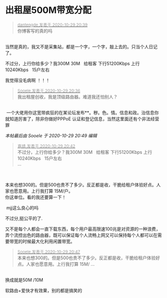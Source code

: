 # 出租屋500M带宽分配


<div class="quote"><blockquote><font size="2"><a href="https://www.hostloc.com/forum.php?mod=redirect&amp;goto=findpost&amp;pid=9371182&amp;ptid=759972" target="_blank"><font color="#999999">dantengde 发表于 2020-10-29 20:39</font></a></font><br />
你博客写的真的吗</blockquote></div><br />
当然是真的，我又不是采集站，都是一个字，一个字，敲上去的。只当个人日记了。

不过分，上行你给多少？我300M 30M&nbsp; &nbsp;给租客 下行51200Kbps 上行10240Kbps&nbsp; &nbsp;15户左右<br />


我觉得没毛病啊 ！！！

<div class="quote"><blockquote><font size="2"><a href="https://www.hostloc.com/forum.php?mod=redirect&amp;goto=findpost&amp;pid=9371170&amp;ptid=759972" target="_blank"><font color="#999999">Sooele 发表于 2020-10-29 20:36</font></a></font><br />
我出租屋创收，我是顶级路由器。难道我还怕别人？</blockquote></div><br />
<img src="static/image/smiley/default/lol.gif" smilieid="12" border="0" alt="" /> 一个大佬用你这宽带疯狂的在某论坛发布**。秽。色。情。信息和政。治信息你就知道厉害了，除非你做好PPPoE 认证和登记信息，当然这里面还有个非法经营罪

<i class="pstatus"> 本帖最后由 Sooele 于 2020-10-29 20:49 编辑 </i><br />
<div class="quote"><blockquote><font size="2"><a href="https://www.hostloc.com/forum.php?mod=redirect&amp;goto=findpost&amp;pid=9371196&amp;ptid=759972" target="_blank"><font color="#999999">嘉靖 发表于 2020-10-29 20:42</font></a></font><br />
不过分，上行你给多少？我300M 30M&nbsp; &nbsp;给租客 下行51200Kbps 上行10240Kbps&nbsp; &nbsp;15户左右<br />
 ...</blockquote></div><br />
<br />
本来也想300的。但是500也贵不了多少。反正都是收，干脆给租户体验好点。人家也愿意用。上行我打算 15M/户。<br />
你这单位。看的我还要算一下！

<img src="static/image/smiley/default/lol.gif" smilieid="12" border="0" alt="" /> mjj这么良心的吗

不过分,挺公平的了.<br />


又不是每个人都会一直下载东西，每个用户最高限速100兆是对资源的一种浪费，弄个流控出色的路由器，既可以保证每个人流畅上网又可以保持每个人都可以在需要带宽的时候最大化利用闲置带宽。<br />
 

<div class="quote"><blockquote><font size="2"><a href="https://www.hostloc.com/forum.php?mod=redirect&amp;goto=findpost&amp;pid=9371229&amp;ptid=759972" target="_blank"><font color="#999999">Sooele 发表于 2020-10-29 20:47</font></a></font><br />
本来也想300的。但是500也贵不了多少。反正都是收，干脆给租户体验好点。人家也愿意用。上行我打算 15M/ ...</blockquote></div><br />
换成就是50M /10M

软路由+爱快才有效果，别的都是搞笑的

